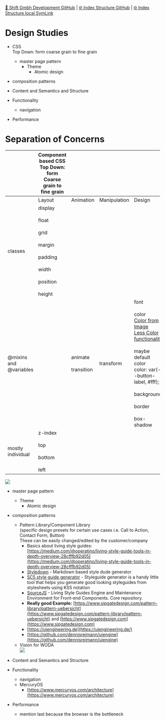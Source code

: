 [📁 Shift Gmbh Development GitHub](/cerulean-circle-unlimited-2cu/product/development/2cu-custom-development/shift-gmbh-development.md) | [🌐 Index Structure GitHub](/cerulean-circle-unlimited-2cu/product/development/2cu-custom-development/shift-gmbh-development/design-studies.md) | [🌐 Index Structure local SymLink](./design-studies.entry.md)

# Design Studies

- CSS  
Top Down: form coarse grain to fine grain
  - master page pattern
    - Theme
      - Atomic design
- composition patterns
- Content and Semantics and Structure

- Functionality
  - navigation
- Performance

# Separation of Concerns

|     | **Component based CSS**  <br>Top Down: form Coarse grain to fine grain |     |     |     |
| --- | --- | --- | --- | --- |
|     | Layout | Animation | Manipulation | Design |
| classes | display<br><br>float<br><br>grid<br><br>margin<br><br>padding<br><br>width<br><br>position<br><br>height |     |     |     |
| @mixins and @variables |     | animate<br><br>transition | transform | font<br><br>color  <br>[Color from Image](https://www.canva.com/colors/color-palette-generator/)  <br>[Less Color functionality](http://lesscss.org/functions/#color-definition)<br><br>maybe default color  <br>color: var(--button-label, #fff);<br><br>background<br><br>border<br><br>box-shadow |
| mostly individual | z-index<br><br>top<br><br>bottom<br><br>left |     |     |     |

![](./attachments/basic.png)

- master page pattern
  - Theme
    - Atomic design
- composition patterns
  - Pattern Library/Component Library  
(specific design presets for certain use cases i.e. Call to Action, Contact Form, Button)  
These can be easily changed/edited by the customer/company
    - Basics about living style guides: [https://medium.com/@operatino/living-style-guide-tools-in-depth-overview-28cfffb92d05](https://medium.com/@operatino/living-style-guide-tools-in-depth-overview-28cfffb92d05)
    - [Styledown](https://github.com/styledown/styledown) - Markdown based style dude generator
    - [SC5 style guide generator](https://github.com/SC5/sc5-styleguide) - Styleguide generator is a handy little tool that helps you generate good looking styleguides from stylesheets using KSS notation
    - [SourceJS](https://github.com/sourcejs/Source) - Living Style Guides Engine and Maintenance Environment for Front-end Components. Core repository.
    - **Really good Example:** [https://www.sipgatedesign.com/pattern-library/pattern-uebersicht](https://www.sipgatedesign.com/pattern-library/pattern-uebersicht) and [https://www.sipgatedesign.com](https://www.sipgatedesign.com)
    - [https://uiengineering.de](https://uiengineering.de/)
    - [https://github.com/dennisreimann/uiengine](https://github.com/dennisreimann/uiengine)
  - Vision for WODA  
![](./attachments/components-pattern-theme.png)
- Content and Semantics and Structure

- Functionality
  - navigation
  - MercuryOS
    - [https://www.mercuryos.com/architecture](https://www.mercuryos.com/architecture)
- Performance
  - mention last because the browser is the bottleneck
